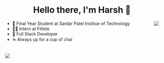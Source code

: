 <p>
  <h1 align="center"><b>Hello there, I'm Harsh 👋</b></h1>
</p>


<img align="right" src="https://github-readme-stats.vercel.app/api?username=TeraSurror&count_private=true&show_icons=true&hide_title=true&hide=stars" />

- 🏫 Final Year Student at Sardar Patel Institue of Technology
- 🏋️‍♂️ Intern at Fitlete
- 🚀 Full Stack Developer
- ☕ Always up for a cup of chai

<br>

<img align="center" src="https://spotify-github-profile.vercel.app/api/view?uid=31ghi4thgpl6s5cb32x6btaww6ry&cover_image=true&theme=default" />
